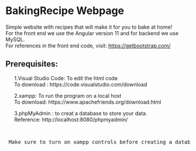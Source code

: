 # BakingRecipe Webpage
Simple website with recipes that will make it for you to bake at home!<br>
For the front end we use the Angular version 11 and for backend we use MySQL.<br>
For references in the front end code, visit: https://getbootstrap.com/
<h2>Prerequisites:</h2>
<ol>1.Visual Studio Code: To edit the html code<br>
To download : https://code.visualstudio.com/download</ol>
<ol>2.xampp: To run the program on a local host<br>
To download: https://www.apachefriends.org/download.html</ol>
<ol>3.phpMyAdmin : to creat a database to store your data.<br>
Reference: http://localhost:8080/phpmyadmin/</ol><br>
<pre> Make sure to turn on xampp controls before creating a database</pre>
    
